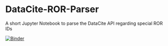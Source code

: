 # DataCite-ROR-Parser
A short Jupyter Notebook to parse the DataCite API regarding special ROR IDs

[![Binder](https://mybinder.org/badge_logo.svg)](https://mybinder.org/v2/gh/yvgrossmann/DataCite-ROR-Parser/main)
